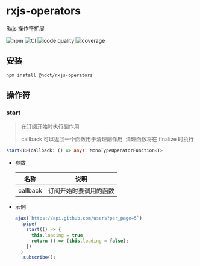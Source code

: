 # rxjs-operators

Rxjs 操作符扩展

![npm](https://img.shields.io/npm/v/@ndct/rxjs-operators?logo=npm&style=for-the-badge)
![CI](https://img.shields.io/github/workflow/status/nodoccat/rxjs-operators/CI?label=CI&logo=github&style=for-the-badge)
![code quality](https://img.shields.io/codacy/grade/821168e488bd4e50ac16b50f6740ac29?logo=codacy&style=for-the-badge)
![coverage](https://img.shields.io/codacy/coverage/821168e488bd4e50ac16b50f6740ac29?logo=codacy&style=for-the-badge)

## 安装

```shell
npm install @ndct/rxjs-operators
```

## 操作符

### start

> 在订阅开始时执行副作用
>
> callback 可以返回一个函数用于清理副作用, 清理函数将在 finalize 时执行

```typescript
start<T>(callback: () => any): MonoTypeOperatorFunction<T>
```

- 参数

  | 名称     | 说明                   |
  | -------- | ---------------------- |
  | callback | 订阅开始时要调用的函数 |

- 示例

  ```javascript
  ajax(`https://api.github.com/users?per_page=5`)
    .pipe(
      start(() => {
        this.loading = true;
        return () => (this.loading = false);
      })
    )
    .subscribe();
  ```
